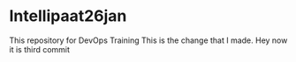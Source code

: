 # Intellipaat26jan
This repository for DevOps Training
This is the change that I made.
Hey now it is third commit
